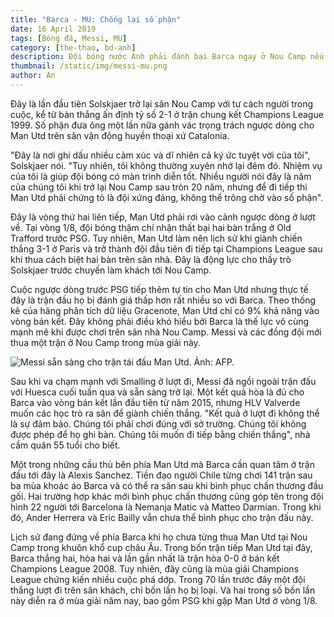 ```yaml
---
title: "Barca - MU: Chống lại số phận"
date: 16 April 2019
tags: [Bóng đá, Messi, MU]
category: [the-thao, bd-anh]
description: Đội bóng nước Anh phải đánh bại Barca ngay ở Nou Camp nếu muốn tiến vào bán kết Champions League.
thumbnail: /static/img/messi-mu.png
author: An
---
```


Đây là lần đầu tiên Solskjaer trở lại sân Nou Camp với tư cách người trong cuộc, kể từ bàn thắng ấn định tỷ số 2-1 ở trận chung kết Champions League 1999. Số phận đưa ông một lần nữa gánh vác trọng trách ngược dòng cho Man Utd trên sân vận động huyền thoại xứ Catalonia.

"Đây là nơi ghi dấu nhiều cảm xúc và dĩ nhiên cả ký ức tuyệt vời của tôi", Solskjaer nói. "Tuy nhiên, tôi không thường xuyên nhớ lại đêm đó. Nhiệm vụ của tôi là giúp đội bóng có màn trình diễn tốt. Nhiều người nói đây là năm của chúng tôi khi trở lại Nou Camp sau tròn 20 năm, nhưng để đi tiếp thì Man Utd phải chứng tỏ là đội xứng đáng, không thể trông chờ vào số phận".

Đây là vòng thứ hai liên tiếp, Man Utd phải rơi vào cảnh ngược dòng ở lượt về. Tại vòng 1/8, đội bóng thậm chí nhận thất bại hai bàn trắng ở Old Trafford trước PSG. Tuy nhiên, Man Utd làm nên lịch sử khi giành chiến thắng 3-1 ở Paris và trở thành đội đầu tiên đi tiếp tại Champions League sau khi thua cách biệt hai bàn trên sân nhà. Đây là động lực cho thầy trò Solskjaer trước chuyến làm khách tới Nou Camp.

Cuộc ngược dòng trước PSG tiếp thêm tự tin cho Man Utd nhưng thực tế đây là trận đấu họ bị đánh giá thấp hơn rất nhiều so với Barca. Theo thống kê của hãng phân tích dữ liệu Gracenote, Man Utd chỉ có 9% khả năng vào vòng bán kết. Đây không phải điều khó hiểu bởi Barca là thế lực vô cùng mạnh mẽ khi được chơi trên sân nhà Nou Camp. Messi và các đồng đội mới thua một trận ở Nou Camp trong mùa giải này.

![Messi sẵn sàng cho trận tái đấu Man Utd. Ảnh: AFP.](https://i-thethao.vnecdn.net/2019/04/16/0011667e-500-7662-1555404192.jpg)

Sau khi va chạm mạnh với Smalling ở lượt đi, Messi đã ngồi ngoài trận đấu với Huesca cuối tuần qua và sẵn sàng trở lại. Một kết quả hòa là đủ cho Barca vào vòng bán kết lần đầu tiên từ năm 2015, nhưng HLV Valverde muốn các học trò ra sân để giành chiến thắng. "Kết quả ở lượt đi không thể là sự đảm bảo. Chúng tôi phải chơi đúng với sở trường. Chúng tôi không được phép để họ ghi bàn. Chúng tôi muốn đi tiếp bằng chiến thắng", nhà cầm quân 55 tuổi cho biết.

Một trong những cầu thủ bên phía Man Utd mà Barca cần quan tâm ở trận đấu tới đây là Alexis Sanchez. Tiền đạo người Chile từng chơi 141 trận sau ba mùa khoác áo Barca và có thể ra sân sau khi bình phục chấn thương đầu gối. Hai trường hợp khác mới bình phục chấn thương cũng góp tên trong đội hình 22 người tới Barcelona là Nemanja Matic và Matteo Darmian. Trong khi đó, Ander Herrera và Eric Bailly vẫn chưa thể bình phục cho trận đấu này.

Lịch sử đang đứng về phía Barca khi họ chưa từng thua Man Utd tại Nou Camp trong khuôn khổ cup châu Âu. Trong bốn trận tiếp Man Utd tại đây, Barca thắng hai, hòa hai và lần gần nhất là trận hòa 0-0 ở bán kết Champions League 2008. Tuy nhiên, đây cũng là mùa giải Champions League chứng kiến nhiều cuộc phá dớp. Trong 70 lần trước đây một đội thắng lượt đi trên sân khách, chỉ bốn lần họ bị loại. Và hai trong số bốn lần này diễn ra ở mùa giải năm nay, bao gồm PSG khi gặp Man Utd ở vòng 1/8.
